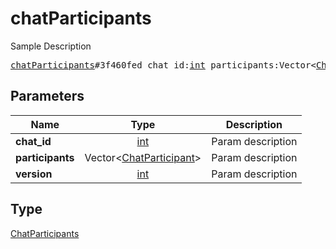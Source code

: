 # chatParticipants

Sample Description

<pre>
<a href="../constructor/chatParticipants.md">chatParticipants</a>#3f460fed chat_id:<a href="../type/int.md">int</a> participants:Vector&lt;<a href="../type/ChatParticipant.md">ChatParticipant</a>&gt; version:<a href="../type/int.md">int</a> = <a href="../type/ChatParticipants.md">ChatParticipants</a>;</pre>
## Parameters

| Name | Type | Description |
|------|:----:|-------------|
| **chat_id** | <a href="../type/int.md">int</a> | Param description |
| **participants** | Vector&lt;<a href="../type/ChatParticipant.md">ChatParticipant</a>&gt; | Param description |
| **version** | <a href="../type/int.md">int</a> | Param description |

## Type

<a href="../type/ChatParticipants.md">ChatParticipants</a>
